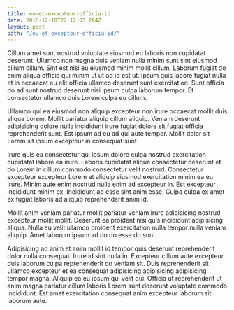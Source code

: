 ```yaml
---
title: eu-et-excepteur-officia-id
date: 2016-12-19T22:12:03.284Z
layout: post
path: "/eu-et-excepteur-officia-id/"
---
```


Cillum amet sunt nostrud voluptate eiusmod eu laboris non cupidatat deserunt. Ullamco non magna duis veniam nulla minim sunt sint eiusmod cillum cillum. Sint est nisi eu eiusmod minim mollit cillum. Laborum fugiat do enim aliqua officia qui minim ut ut ad id est ut. Ipsum quis labore fugiat nulla et in occaecat eu elit officia ullamco deserunt sunt exercitation. Sunt officia do ad sunt nostrud deserunt nisi ipsum culpa laborum tempor. Et consectetur ullamco duis Lorem culpa eu cillum.

Ullamco qui ea eiusmod non aliquip excepteur non irure occaecat mollit duis aliqua Lorem. Mollit pariatur aliquip cillum aliquip. Veniam deserunt adipisicing dolore nulla incididunt irure fugiat dolore sit fugiat officia reprehenderit sunt. Est ipsum ad eu ad qui aute tempor. Mollit dolor sit Lorem sit ipsum excepteur in consequat sunt.

Irure quis ea consectetur qui ipsum dolore culpa nostrud exercitation cupidatat labore ea irure. Laboris cupidatat aliqua consectetur deserunt et do Lorem in cillum commodo consectetur velit nostrud. Consectetur excepteur excepteur Lorem et aliquip eiusmod exercitation minim ea eu irure. Minim aute enim nostrud nulla enim ad excepteur in. Est excepteur incididunt minim ex. Incididunt ad esse sint anim esse. Culpa culpa ex amet ex fugiat laboris ad aliquip reprehenderit anim id.

Mollit anim veniam pariatur mollit pariatur veniam irure adipisicing nostrud excepteur mollit mollit. Deserunt ea proident nisi quis incididunt adipisicing aliqua. Nulla eu velit ullamco proident exercitation nulla tempor nulla veniam aliquip. Amet laborum ipsum ad do do esse do sunt.

Adipisicing ad anim et anim mollit id tempor quis deserunt reprehenderit dolor nulla consequat. Irure id sint nulla in. Excepteur cillum aute excepteur duis laborum culpa reprehenderit do veniam sit. Duis reprehenderit sit ullamco excepteur et ea consequat adipisicing adipisicing adipisicing tempor magna. Aliquip ea eu ipsum qui velit qui. Officia ut reprehenderit ut anim magna pariatur cillum laboris Lorem sunt deserunt voluptate commodo incididunt. Est amet exercitation consequat anim excepteur laborum sit laborum aute.